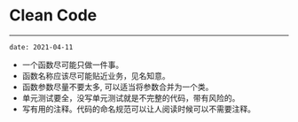 # Clean Code

---

`date: 2021-04-11`

- 一个函数尽可能只做一件事。
- 函数名称应该尽可能贴近业务，见名知意。
- 函数参数尽量不要太多, 可以适当将参数合并为一个类。
- 单元测试要全，没写单元测试就是不完整的代码，带有风险的。
- 写有用的注释。代码的命名规范可以让人阅读时候可以不需要注释。
